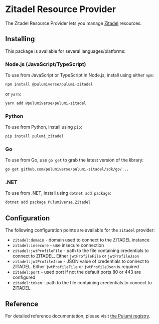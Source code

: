 # Zitadel Resource Provider

The Zitadel Resource Provider lets you manage [Zitadel](https://zitadel.com/) resources.

## Installing

This package is available for several languages/platforms:

### Node.js (JavaScript/TypeScript)

To use from JavaScript or TypeScript in Node.js, install using either `npm`:

```bash
npm install @pulumiverse/pulumi-zitadel
```

or `yarn`:

```bash
yarn add @pulumiverse/pulumi-zitadel
```

### Python

To use from Python, install using `pip`:

```bash
pip install pulumi_zitadel
```

### Go

To use from Go, use `go get` to grab the latest version of the library:

```bash
go get github.com/pulumiverse/pulumi-zitadel/sdk/go/...
```

### .NET

To use from .NET, install using `dotnet add package`:

```bash
dotnet add package Pulumiverse.Zitadel
```

## Configuration

The following configuration points are available for the `zitadel` provider:

- `zitadel:domain` - domain used to connect to the ZITADEL instance
- `zitadel:insecure` - use insecure connection
- `zitadel:jwtProfileFile` - path to the file containing credentials to connect to ZITADEL. Either `jwtProfileFile` or `jwtProfileJson`
- `zitadel:jwtProfileJson` - JSON value of credentials to connect to ZITADEL. Either `jwtProfileFile` or `jwtProfileJson` is required
- `zitadel:port` - used port if not the default ports 80 or 443 are configured
- `zitadel:token` - path to the file containing credentials to connect to ZITADEL

## Reference

For detailed reference documentation, please visit [the Pulumi registry](https://www.pulumi.com/registry/packages/zitadel/api-docs/).
